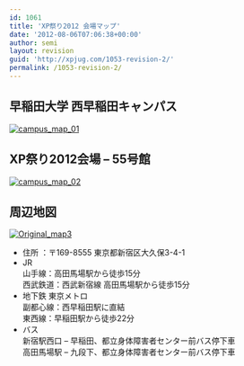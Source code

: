 ```yaml
---
id: 1061
title: 'XP祭り2012 会場マップ'
date: '2012-08-06T07:06:38+00:00'
author: semi
layout: revision
guid: 'http://xpjug.com/1053-revision-2/'
permalink: /1053-revision-2/
---
```


## 早稲田大学 西早稲田キャンパス

[![](http://xpjug.com/wp-content/uploads/2012/08/campus_map_01-300x174.png "campus_map_01")](http://xpjug.com/wp-content/uploads/2012/08/campus_map_01.png)

## XP祭り2012会場 – 55号館

[![](http://xpjug.com/wp-content/uploads/2012/08/campus_map_02-300x225.png "campus_map_02")](http://xpjug.com/wp-content/uploads/2012/08/campus_map_02.png)

## 周辺地図

[![](http://xpjug.com/wp-content/uploads/2012/08/Original_map3-300x215.gif "Original_map3")](http://xpjug.com/wp-content/uploads/2012/08/Original_map3.gif)

- 住所 ：〒169-8555 東京都新宿区大久保3-4-1
- JR  
    山手線：高田馬場駅から徒歩15分  
    西武鉄道：西武新宿線 高田馬場駅から徒歩15分
- 地下鉄 東京メトロ  
    副都心線：西早稲田駅に直結  
    東西線：早稲田駅から徒歩22分
- バス  
    新宿駅西口 – 早稲田、都立身体障害者センター前バス停下車  
    高田馬場駅 – 九段下、都立身体障害者センター前バス停下車
